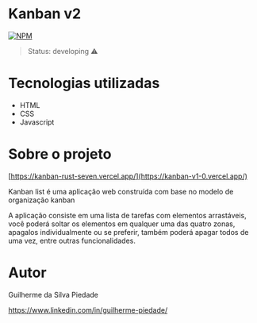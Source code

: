 # Kanban v2
[![NPM](https://img.shields.io/npm/l/react)](https://github.com/neliocursos/exemplo-readme/blob/main/LICENSE) 

> Status: developing ⚠️

# Tecnologias utilizadas

+ HTML
+ CSS
+ Javascript

# Sobre o projeto

[https://kanban-rust-seven.vercel.app/](https://kanban-v1-0.vercel.app/)

Kanban list é uma aplicação web construída com base no modelo de organização kanban

A aplicação consiste em uma lista de tarefas com elementos arrastáveis, você poderá soltar os elementos em qualquer uma das quatro zonas, apagalos individualmente ou se preferir, também poderá apagar todos de uma vez, entre outras funcionalidades.

# Autor

Guilherme da Silva Piedade

https://www.linkedin.com/in/guilherme-piedade/
